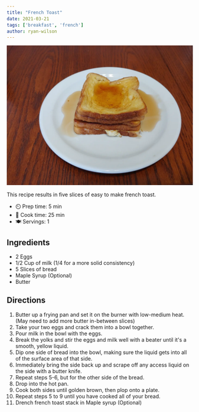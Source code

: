 ```yaml
---
title: "French Toast"
date: 2021-03-21
tags: ['breakfast', 'french']
author: ryan-wilson
---
```


![French Toast](/recipes/pix/french-toast.webp)

This recipe results in five slices of easy to make french toast.

- ⏲️ Prep time: 5 min
- 🍳 Cook time: 25 min
- 🍽️ Servings: 1

## Ingredients

- 2 Eggs
- 1/2 Cup of milk (1/4 for a more solid consistency)
- 5 Slices of bread
- Maple Syrup (Optional)
- Butter

## Directions

1. Butter up a frying pan and set it on the burner with low-medium heat.(May need to add more butter in-between slices)
2. Take your two eggs and crack them into a bowl together.
3. Pour milk in the bowl with the eggs.
4. Break the yolks and stir the eggs and milk well with a beater until it's a smooth, yellow liquid.
5. Dip one side of bread into the bowl, making sure the liquid gets into all of the surface area of that side.
6. Immediately bring the side back up and scrape off any access liquid on the side with a butter knife.
7. Repeat steps 5-6, but for the other side of the bread.
8. Drop into the hot pan.
9. Cook both sides until golden brown, then plop onto a plate.
10. Repeat steps 5 to 9 until you have cooked all of your bread.
11. Drench french toast stack in Maple syrup (Optional)
